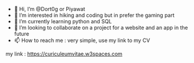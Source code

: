 - 👋 Hi, I’m @Dort0g or Piyawat
- 👀 I’m interested in hiking and coding but in prefer the gaming part 
- 🌱 I’m currently learning python and SQL
- 💞️ I’m looking to collaborate on a project for a website and an app in the future
- 📫 How to reach me : very simple, use my link to my CV

my link : https://curiculeumvitae.w3spaces.com 

<!---
Dort0g/Dort0g is a ✨ special ✨ repository because its `README.md` (this file) appears on your GitHub profile.
You can click the Preview link to take a look at your changes.
--->
